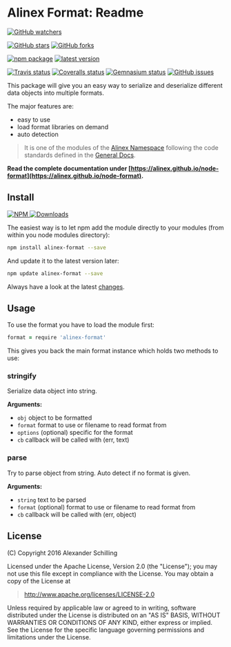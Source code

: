 Alinex Format: Readme
=================================================

[![GitHub watchers](
  https://img.shields.io/github/watchers/alinex/node-format.svg?style=social&label=Watch&maxAge=2592000)](
  https://github.com/alinex/node-format/subscription)
<!-- {.hidden-small} -->
[![GitHub stars](
  https://img.shields.io/github/stars/alinex/node-format.svg?style=social&label=Star&maxAge=2592000)](
  https://github.com/alinex/node-format)
[![GitHub forks](
  https://img.shields.io/github/forks/alinex/node-format.svg?style=social&label=Fork&maxAge=2592000)](
  https://github.com/alinex/node-format)
<!-- {.hidden-small} -->
<!-- {p:.right} -->

[![npm package](
  https://img.shields.io/npm/v/alinex-format.svg?maxAge=2592000&label=latest%20version)](
  https://www.npmjs.com/package/alinex-format)
[![latest version](
  https://img.shields.io/npm/l/alinex-format.svg?maxAge=2592000)](
  #license)
<!-- {.hidden-small} -->
[![Travis status](
  https://img.shields.io/travis/alinex/node-format.svg?maxAge=2592000&label=develop)](
  https://travis-ci.org/alinex/node-format)
[![Coveralls status](
  https://img.shields.io/coveralls/alinex/node-format.svg?maxAge=2592000)](
  https://coveralls.io/r/alinex/node-format?branch=master)
[![Gemnasium status](
  https://img.shields.io/gemnasium/alinex/node-format.svg?maxAge=2592000)](
  https://gemnasium.com/alinex/node-format)
[![GitHub issues](
  https://img.shields.io/github/issues/alinex/node-format.svg?maxAge=2592000)](
  https://github.com/alinex/node-format/issues)
<!-- {.hidden-small} -->


This package will give you an easy way to serialize and deserialize different data
objects into multiple formats.

The major features are:

- easy to use
- load format libraries on demand
- auto detection

> It is one of the modules of the [Alinex Namespace](https://alinex.github.io/code.html)
> following the code standards defined in the [General Docs](https://alinex.github.io/develop).

__Read the complete documentation under
[https://alinex.github.io/node-format](https://alinex.github.io/node-format).__
<!-- {p: .hidden} -->


Install
-------------------------------------------------

[![NPM](https://nodei.co/npm/alinex-format.png?downloads=true&downloadRank=true&stars=true)
 ![Downloads](https://nodei.co/npm-dl/alinex-format.png?months=9&height=3)
](https://www.npmjs.com/package/alinex-format)

The easiest way is to let npm add the module directly to your modules
(from within you node modules directory):

``` sh
npm install alinex-format --save
```

And update it to the latest version later:

``` sh
npm update alinex-format --save
```

Always have a look at the latest [changes](Changelog.md).


Usage
-------------------------------------------------
To use the format you have to load the module first:

``` coffee
format = require 'alinex-format'
```

This gives you back the main format instance which holds two methods to use:

### stringify

Serialize data object into string.

__Arguments:__

* `obj`
  object to be formatted
* `format`
  format to use or filename to read format from
* `options` (optional)
  specific for the format
* `cb`
  callback will be called with (err, text)

### parse

Try to parse object from string. Auto detect if no format is given.

__Arguments:__

* `string`
  text to be parsed
* `format` (optional)
  format to use or filename to read format from
* `cb`
  callback will be called with (err, object)


License
-------------------------------------------------

(C) Copyright 2016 Alexander Schilling

Licensed under the Apache License, Version 2.0 (the "License");
you may not use this file except in compliance with the License.
You may obtain a copy of the License at

>  <http://www.apache.org/licenses/LICENSE-2.0>

Unless required by applicable law or agreed to in writing, software
distributed under the License is distributed on an "AS IS" BASIS,
WITHOUT WARRANTIES OR CONDITIONS OF ANY KIND, either express or implied.
See the License for the specific language governing permissions and
limitations under the License.
